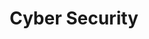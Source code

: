 ---
category: [cyber]
hue: var(--c-themeHuePurple)
title: Cyber Security
description: A set of exploits and related topics in cyber security
---